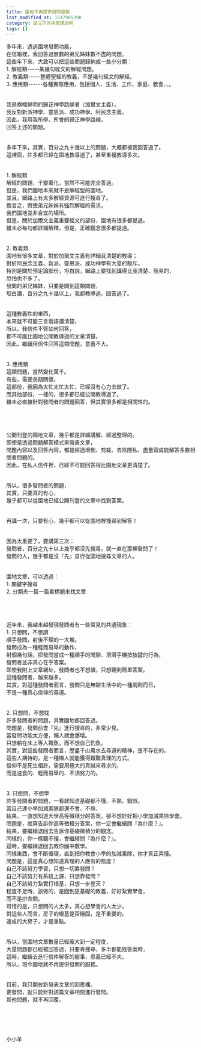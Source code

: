 ```yaml
---
title: 園地不再提供發問服務
last_modified_at: 1547985390
category: 設立宗旨與管理說明
tags: []
---
```


<p>多年來，透過園地發問功能，<br/>在信箱裡，我回答過無數的弟兄姊妹數不盡的問題。<br/><!--more-->這些年下來，大致可以把這些問題歸納成一些小分類：<br/>1.	解經類-----某幾句經文的解經問題。<br/>2.	教義類-----整體聖經的教義，不是幾句經文的解經。<br/>3.	應用類------各種實際應用，包括個人、生活、工作、家庭、教會、、。<br/><br/><br/>我是旗幟鮮明的歸正神學路線者（加爾文主義），<br/>我反對新派神學、靈恩派、成功神學、阿民念主義。<br/>因此，我用我所學、所會的歸正神學路線，<br/>回答上述的問題。<br/><br/><br/>多年下來，其實，百分之九十幾以上的問題，大概都被我回答過了。<br/>這裡面，許多都已經在園地教導過了，甚至重複教導多次。<br/><br/><br/>1.	解經類<br/>解經的問題，千變萬化，當然不可能完全答過。<br/>但是，我們園地本來就不是解經型的園地。<br/>並且，網路上有太多解經資源可進行搜尋了。<br/>換言之，假使弟兄姊妹有強烈解經的需求，<br/>我們園地並非合宜的場所。<br/>但是，關於加爾文主義重要經文的部份，園地有很多都提過。<br/>雖未必每句都詳細解釋，但是，正確觀念很多都提過。<br/><br/><br/>2.	教義類<br/>園地有很多文章，對於加爾文主義有詳細且清楚的教導；<br/>對於阿民念主義、新派、靈恩派、成功神學有大量的駁斥。<br/>特別是關於預定論部份，坦白說，網路上要找到講得比我清楚、簡易的，<br/>恐怕也不多了。<br/>發問的弟兄姊妹，只要是問到這類問題，<br/>坦白講，百分之九十幾以上，我都教導過、回答過了。<br/><br/><br/>這種教義性的東西，<br/>本來就不可能三言兩語講清楚，<br/>所以，我信件不管如何回答，<br/>都不可能比園地公開教導過的文章清楚。<br/>因此，繼續用信件回答這類問題，意義不大。<br/><br/><br/>3.	應用類<br/>這類問題，當然變化萬千。<br/>有些，需要長期關懷，<br/>這部份，我因為太忙太忙太忙，已經沒有心力去做了。<br/>而其他部份，一樣的，很多都已經公開教導過了。<br/>雖未必直接針對發問者的問題回答，但其實很多都是相關性的。<br/><br/><br/><br/><br/>公開刊登的園地文章，幾乎都是詳細講解、經過整理的。<br/>即使是透過問題解答模式來發表文章，<br/>問題內容以及回答內容，都是經過增刪、剪裁、去除隱私、盡量寫成能解答多數相關者問題的。<br/>因此，在私人信件裡，已經不可能回答得比園地文章更清楚了。<br/><br/><br/>所以，很多發問者的問題，<br/>其實，只要真的有心，<br/>幾乎都可以從園地已經公開刊登的文章中找到答案。<br/><br/><br/>再講一次，只要有心，幾乎都可以從園地裡搜尋到解答！<br/><br/><br/>因為太重要了，要講第三次：<br/>發問者，百分之九十以上幾乎都沒先搜尋，就一直在那裡發問了！<br/>發問的人，幾乎都是沒『先』自行從園地搜尋文章的人。<br/><br/><br/>園地文章，可以透過：<br/>1.	關鍵字搜尋<br/>2.	分類夾一篇一篇看標題來找文章<br/><br/><br/><br/><br/>近年來，我越來越發現發問者有一些常見的共通現象：<br/>1.	只想問，不想讀<br/>順手發問，射後不理的一大堆。<br/>發問成為一種輕而易舉的動作，<br/>射個幾句話，把發問當成一種順手的閒聊、滑滑手機按按鍵的行為，<br/>發問者並非真心在乎答案。<br/>即使我附上文章網址，發問者也不想讀，只想聽到簡單答案。<br/>這種發問者，越來越多。<br/>其實，對這種發問者而言，發問只是無聊生活中的一種調劑而已，<br/>不是一種真心信仰的尋道。<br/><br/><br/>2.	只想問，不想找<br/>許多發問者的問題，其實園地都回答過。<br/>問題是，發問前會『先』進行搜尋的，非常少見。<br/>當發問功能太方便，懶人就會爆增。<br/>只想躺在床上等人餵魚，而不想自己釣魚。<br/>其實，對這些發問者而言，歷盡千山萬水去尋道的精神，是不存在的。<br/>這些人期待的，是一種懶人就能獲得艱難真理的方式。<br/>信仰不是死生相許，需要用極大的真誠來尋求的，<br/>而是速食的、輕而易舉的、不須努力的。<br/><br/><br/>3.	只想問，不想學<br/>許多發問者的問題，一看就知道基礎都不懂、不熟、錯誤。<br/>當自己連小學加減乘除都還不會、不熟，<br/>結果，一直想知道大學高等微積分的答案，卻不想好好把小學加減乘除學會。<br/>問題是，就算告訴你高等微積分答案，你一定會繼續問『為什麼？』。<br/>結果，要繼續退回去告訴你基礎微積分的觀念。<br/>同樣的，你一樣聽不懂，會繼續問『為什麼？』。<br/>這時，要繼續退回去教你國中數學。<br/>同樣東西，會不斷循環，直到把你教會小學的加減乘除，你才真正弄懂。<br/>問題是，這是真心想知道真理的人應有的態度？<br/>自己不該努力學習，只想一切靠發問？<br/>自己不該努力有系統上課，只想靠發問？<br/>自己不該努力紮實打根基，只想一步登天？<br/>程度不足時，該做的，是回到更基礎的教義，好好紮實學會，<br/>而不是拼命問。<br/>可惜的是，只想問的人太多，真心想學會的人太少。<br/>對這些人而言，房子的根基是否穩固，是不重要的。<br/>速成的大房子，才是重點。<br/><br/><br/>所以，當園地文章數量已經龐大到一定程度，<br/>大量問題都已經被回答過，只要肯搜尋，多半都能找答案時，<br/>這時，繼續去進行信件解答的服事，意義已經不大。<br/>所以，現今園地就不再提供發問的服務。<br/><br/><br/>目前，我只開放新發表文章的回應欄。<br/>要發問，就只能針對該篇文章相關進行發問。<br/>其他問題，就不再回覆。<br/><br/><br/><br/><br/><br/>小小羊<br/><br/><br/><br/><br/></p>